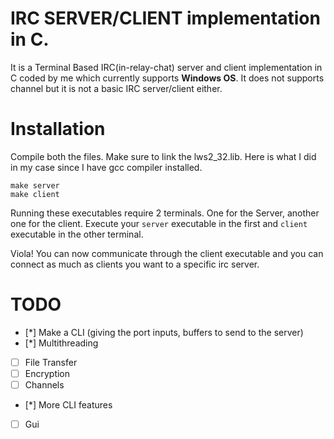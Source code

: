 # IRC SERVER/CLIENT implementation in C.
It is a Terminal Based IRC(in-relay-chat) server and client implementation in C coded by me which currently supports **Windows OS**. It does not supports channel but it is not a basic IRC server/client either.

# Installation

Compile both the files. Make sure to link the lws2_32.lib. Here is what I did in my case since I have gcc compiler installed.

```
make server
make client
```
Running these executables require 2 terminals. One for the Server, another one for the client. Execute your ``server`` executable in the first and ``client`` executable in the other terminal.

Viola! You can now communicate through the client executable and you can connect as much as clients you want to a specific irc server.

# TODO
- [*] Make a CLI (giving the port inputs, buffers to send to the server)
- [*] Multithreading 
- [ ] File Transfer
- [ ] Encryption
- [ ] Channels
- [*] More CLI features
- [ ] Gui